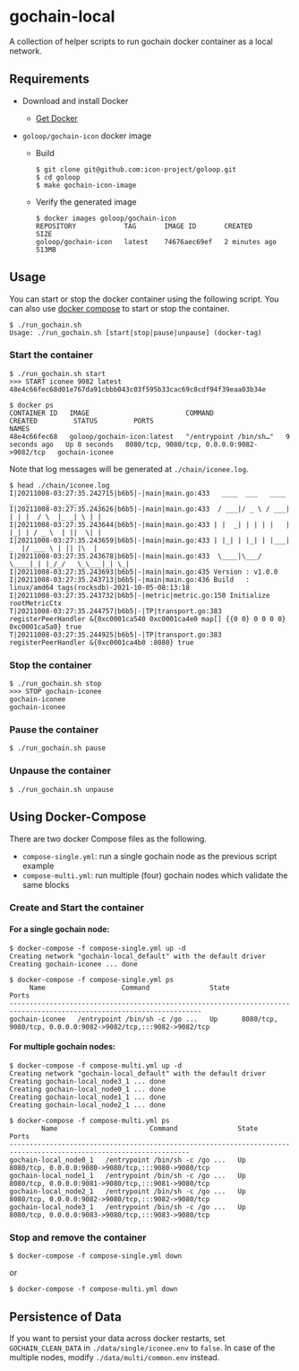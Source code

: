 # gochain-local

A collection of helper scripts to run gochain docker container as a local network.

## Requirements

- Download and install Docker
  - [Get Docker](https://docs.docker.com/get-docker/)

- `goloop/gochain-icon` docker image
  - Build
    ```
    $ git clone git@github.com:icon-project/goloop.git
    $ cd goloop
    $ make gochain-icon-image
    ```
  - Verify the generated image
    ```
    $ docker images goloop/gochain-icon
    REPOSITORY            TAG       IMAGE ID       CREATED         SIZE
    goloop/gochain-icon   latest    74676aec69ef   2 minutes ago   513MB
    ```

## Usage

You can start or stop the docker container using the following script. You can also use [docker compose](#using-docker-compose) to start or stop the container.

```
$ ./run_gochain.sh
Usage: ./run_gochain.sh [start|stop|pause|unpause] (docker-tag)
```

### Start the container

```
$ ./run_gochain.sh start
>>> START iconee 9082 latest
48e4c66fec68d01e767da91cbbb043c03f595b33cac69c8cdf94f39eaa03b34e

$ docker ps
CONTAINER ID   IMAGE                        COMMAND                  CREATED         STATUS         PORTS                                        NAMES
48e4c66fec68   goloop/gochain-icon:latest   "/entrypoint /bin/sh…"   9 seconds ago   Up 8 seconds   8080/tcp, 9080/tcp, 0.0.0.0:9082->9082/tcp   gochain-iconee
```

Note that log messages will be generated at `./chain/iconee.log`.

```
$ head ./chain/iconee.log
I|20211008-03:27:35.242715|b6b5|-|main|main.go:433   ____  ___   ____ _   _    _    ___ _   _
I|20211008-03:27:35.243626|b6b5|-|main|main.go:433  / ___|/ _ \ / ___| | | |  / \  |_ _| \ | |
I|20211008-03:27:35.243644|b6b5|-|main|main.go:433 | |  _| | | | |   | |_| | / _ \  | ||  \| |
I|20211008-03:27:35.243659|b6b5|-|main|main.go:433 | |_| | |_| | |___|  _  |/ ___ \ | || |\  |
I|20211008-03:27:35.243678|b6b5|-|main|main.go:433  \____|\___/ \____|_| |_/_/   \_\___|_| \_|
I|20211008-03:27:35.243693|b6b5|-|main|main.go:435 Version : v1.0.0
I|20211008-03:27:35.243713|b6b5|-|main|main.go:436 Build   : linux/amd64 tags(rocksdb)-2021-10-05-08:13:18
I|20211008-03:27:35.243732|b6b5|-|metric|metric.go:150 Initialize rootMetricCtx
T|20211008-03:27:35.244757|b6b5|-|TP|transport.go:383 registerPeerHandler &{0xc0001ca540 0xc0001ca4e0 map[] {{0 0} 0 0 0 0} 0xc0001ca5a0} true
T|20211008-03:27:35.244925|b6b5|-|TP|transport.go:383 registerPeerHandler &{0xc0001ca4b0 :8080} true
```

### Stop the container

```
$ ./run_gochain.sh stop
>>> STOP gochain-iconee
gochain-iconee
gochain-iconee
```

### Pause the container
```
$ ./run_gochain.sh pause
```

### Unpause the container
```
$ ./run_gochain.sh unpause
```

## Using Docker-Compose

There are two docker Compose files as the following.
  - `compose-single.yml`: run a single gochain node as the previous script example
  - `compose-multi.yml`: run multiple (four) gochain nodes which validate the same blocks

### Create and Start the container

#### For a single gochain node:
```
$ docker-compose -f compose-single.yml up -d
Creating network "gochain-local_default" with the default driver
Creating gochain-iconee ... done

$ docker-compose -f compose-single.yml ps
     Name                   Command               State                              Ports
----------------------------------------------------------------------------------------------------------------------
gochain-iconee   /entrypoint /bin/sh -c /go ...   Up      8080/tcp, 9080/tcp, 0.0.0.0:9082->9082/tcp,:::9082->9082/tcp
```

#### For multiple gochain nodes:
```
$ docker-compose -f compose-multi.yml up -d
Creating network "gochain-local_default" with the default driver
Creating gochain-local_node3_1 ... done
Creating gochain-local_node0_1 ... done
Creating gochain-local_node1_1 ... done
Creating gochain-local_node2_1 ... done

$ docker-compose -f compose-multi.yml ps
        Name                       Command               State                         Ports
-------------------------------------------------------------------------------------------------------------------
gochain-local_node0_1   /entrypoint /bin/sh -c /go ...   Up      8080/tcp, 0.0.0.0:9080->9080/tcp,:::9080->9080/tcp
gochain-local_node1_1   /entrypoint /bin/sh -c /go ...   Up      8080/tcp, 0.0.0.0:9081->9080/tcp,:::9081->9080/tcp
gochain-local_node2_1   /entrypoint /bin/sh -c /go ...   Up      8080/tcp, 0.0.0.0:9082->9080/tcp,:::9082->9080/tcp
gochain-local_node3_1   /entrypoint /bin/sh -c /go ...   Up      8080/tcp, 0.0.0.0:9083->9080/tcp,:::9083->9080/tcp
```

### Stop and remove the container

```
$ docker-compose -f compose-single.yml down
```

or
```
$ docker-compose -f compose-multi.yml down
```

## Persistence of Data
If you want to persist your data across docker restarts, set `GOCHAIN_CLEAN_DATA` in `./data/single/iconee.env` to `false`.
In case of the multiple nodes, modify `./data/multi/common.env` instead.
